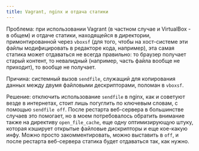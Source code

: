 ```yaml
---
title: Vagrant, nginx и отдача статики
---
```


Проблема: при использовании Vagrant (в частном случае и VirtualBox - в общем) и
отдаче статики, находящейся в  директории, примонтированной через `vboxsf` (для
того,  чтобы  на  хост-системе  эти  файлы  модифицировать  в  редакторе  кода,
например), эта самая  статика может отдаваться не всегда  правильно: то браузер
получает  старый  контент,  то  невалидный (например,  часть  файла  вообще  не
приходит), то вообще не получает.

Причина:  системный вызов  `sendfile`,  служащий для  копирования данных  между
двумя файловыми дескрипторами, поломан в `vboxsf`.

Решение: отключить  использование `sendfile`  в nginx, как  и советуют  везде в
интернетах, стоит лишь погуглить по  ключевым словам, с помощью `sendfile off`.
После  рестарта веб-сервера  в  большинстве  случаев это  помогает,  но в  моем
потребовалось обратить внимание также  на директиву `open_file_cache`, еще одну
оптимизирующую  штуку, которая  кэширует  открытые файловые  дискрипторы и  еще
кое-какую инфу. Можно просто закомментировать, можно выставить в `off`, и после
рестарта веб-сервера статика будет отдаваться так, как нужно.
